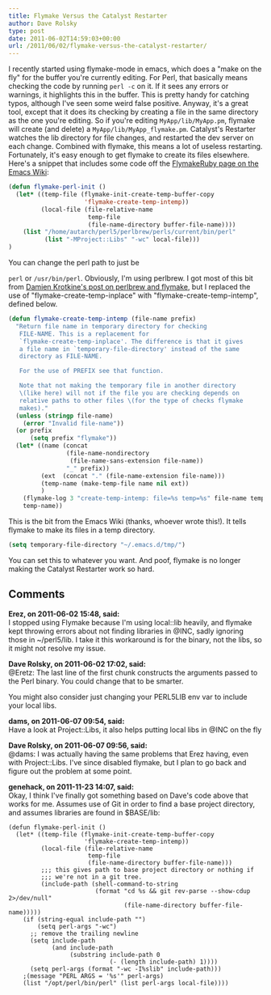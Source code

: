 ```yaml
---
title: Flymake Versus the Catalyst Restarter
author: Dave Rolsky
type: post
date: 2011-06-02T14:59:03+00:00
url: /2011/06/02/flymake-versus-the-catalyst-restarter/
---
```


I recently started using flymake-mode in emacs, which does a "make on the fly" for the buffer you're
currently editing. For Perl, that basically means checking the code by running `perl -c` on it. If
it sees any errors or warnings, it highlights this in the buffer. This is pretty handy for catching
typos, although I've seen some weird false positive. Anyway, it's a great tool, except that it does
its checking by creating a file in the same directory as the one you're editing. So if you're
editing `MyApp/lib/MyApp.pm`, flymake will create (and delete) a `MyApp/lib/MyApp_flymake.pm`.
Catalyst's Restarter watches the lib directory for file changes, and restarted the dev server on
each change. Combined with flymake, this means a lot of useless restarting. Fortunately, it's easy
enough to get flymake to create its files elsewhere. Here's a snippet that includes some code off
the [FlymakeRuby page on the Emacs Wiki][1]:

```lisp
(defun flymake-perl-init ()
  (let* ((temp-file (flymake-init-create-temp-buffer-copy
                     'flymake-create-temp-intemp))
         (local-file (file-relative-name
                      temp-file
                      (file-name-directory buffer-file-name))))
    (list "/home/autarch/perl5/perlbrew/perls/current/bin/perl"
          (list "-MProject::Libs" "-wc" local-file)))
)
```

You can change the perl path to just be

`perl` or `/usr/bin/perl`. Obviously, I'm using perlbrew. I got most of this bit from [Damien
Krotkine's post on perlbrew and flymake][2], but I replaced the use of "flymake-create-temp-inplace"
with "flymake-create-temp-intemp", defined below.

```lisp
(defun flymake-create-temp-intemp (file-name prefix)
  "Return file name in temporary directory for checking
   FILE-NAME. This is a replacement for
   `flymake-create-temp-inplace'. The difference is that it gives
   a file name in `temporary-file-directory' instead of the same
   directory as FILE-NAME.

   For the use of PREFIX see that function.

   Note that not making the temporary file in another directory
   \(like here) will not if the file you are checking depends on
   relative paths to other files \(for the type of checks flymake
   makes)."
  (unless (stringp file-name)
    (error "Invalid file-name"))
  (or prefix
      (setq prefix "flymake"))
  (let* ((name (concat
                (file-name-nondirectory
                 (file-name-sans-extension file-name))
                "_" prefix))
         (ext  (concat "." (file-name-extension file-name)))
         (temp-name (make-temp-file name nil ext))
         )
    (flymake-log 3 "create-temp-intemp: file=%s temp=%s" file-name temp-name)
    temp-name))
```

This is the bit from the Emacs Wiki (thanks, whoever wrote this!). It tells flymake to make its
files in a temp directory.

```lisp
(setq temporary-file-directory "~/.emacs.d/tmp/")
```

You can set this to whatever you want. And poof, flymake is no longer making the Catalyst Restarter
work so hard.

[1]: http://www.emacswiki.org/emacs/FlymakeRuby
[2]: http://dams.github.com/2011/05/27/perlbrew-emacs-flymake.html

## Comments

**Erez, on 2011-06-02 15:48, said:**  
I stopped using Flymake because I'm using local::lib heavily, and flymake kept throwing errors about
not finding libraries in @INC, sadly ignoring those in ~/perl5/lib. I take it this workaround is for
the binary, not the libs, so it might not resolve my issue.

**Dave Rolsky, on 2011-06-02 17:02, said:**  
@Eretz: The last line of the first chunk constructs the arguments passed to the Perl binary. You
could change that to be smarter.

You might also consider just changing your PERL5LIB env var to include your local libs.

**dams, on 2011-06-07 09:54, said:**  
Have a look at Project::Libs, it also helps putting local libs in @INC on the fly

**Dave Rolsky, on 2011-06-07 09:56, said:**  
@dams: I was actually having the same problems that Erez having, even with Project::Libs. I've since
disabled flymake, but I plan to go back and figure out the problem at some point.

**genehack, on 2011-11-23 14:07, said:**  
Okay, I think I've finally got something based on Dave's code above that works for me. Assumes use
of Git in order to find a base project directory, and assumes libraries are found in $BASE/lib:

    (defun flymake-perl-init ()
      (let* ((temp-file (flymake-init-create-temp-buffer-copy
                         'flymake-create-temp-intemp))
             (local-file (file-relative-name
                          temp-file
                          (file-name-directory buffer-file-name)))
             ;;; this gives path to base project directory or nothing if
             ;;; we're not in a git tree.
             (include-path (shell-command-to-string
                            (format "cd %s && git rev-parse --show-cdup 2>/dev/null"
                                    (file-name-directory buffer-file-name)))))
        (if (string-equal include-path "")
            (setq perl-args "-wc")
          ;; remove the trailing newline
          (setq include-path
                (and include-path
                     (substring include-path 0
                                (- (length include-path) 1))))
          (setq perl-args (format "-wc -I%slib" include-path)))
        ;(message "PERL ARGS = '%s'" perl-args)
        (list "/opt/perl/bin/perl" (list perl-args local-file))))
